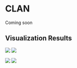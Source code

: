 # CLAN
Coming soon

## Visualization Results
![](https://github.com/RoyalVane/CLAN/blob/master/gifs/video_1_small.gif)
![](https://github.com/RoyalVane/CLAN/blob/master/gifs/video_2_small.gif)

![](https://github.com/RoyalVane/CLAN/blob/master/gifs/video_3_small.gif)
![](https://github.com/RoyalVane/CLAN/blob/master/gifs/video_4_small.gif)
